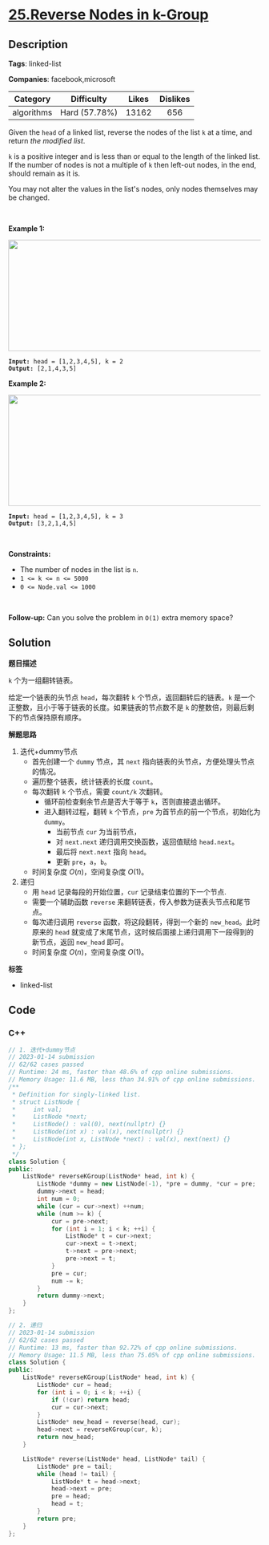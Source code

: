 # [25.Reverse Nodes in k-Group](https://leetcode.com/problems/reverse-nodes-in-k-group/description/)

## Description

**Tags**: linked-list

**Companies**: facebook,microsoft

|  Category  |  Difficulty   | Likes | Dislikes |
| :--------: | :-----------: | :---: | :------: |
| algorithms | Hard (57.78%) | 13162 |   656    |

<p>Given the <code>head</code> of a linked list, reverse the nodes of the list <code>k</code> at a time, and return <em>the modified list</em>.</p>
<p><code>k</code> is a positive integer and is less than or equal to the length of the linked list. If the number of nodes is not a multiple of <code>k</code> then left-out nodes, in the end, should remain as it is.</p>
<p>You may not alter the values in the list&#39;s nodes, only nodes themselves may be changed.</p>
<p>&nbsp;</p>
<p><strong class="example">Example 1:</strong></p>
<img alt="" src="https://assets.leetcode.com/uploads/2020/10/03/reverse_ex1.jpg" style="width: 542px; height: 222px;" />
<pre><code><strong>Input:</strong> head = [1,2,3,4,5], k = 2
<strong>Output:</strong> [2,1,4,3,5]</code></pre>
<p><strong class="example">Example 2:</strong></p>
<img alt="" src="https://assets.leetcode.com/uploads/2020/10/03/reverse_ex2.jpg" style="width: 542px; height: 222px;" />
<pre><code><strong>Input:</strong> head = [1,2,3,4,5], k = 3
<strong>Output:</strong> [3,2,1,4,5]</code></pre>
<p>&nbsp;</p>
<p><strong>Constraints:</strong></p>
<ul>
  <li>The number of nodes in the list is <code>n</code>.</li>
  <li><code>1 &lt;= k &lt;= n &lt;= 5000</code></li>
  <li><code>0 &lt;= Node.val &lt;= 1000</code></li>
</ul>
<p>&nbsp;</p>
<p><strong>Follow-up:</strong> Can you solve the problem in <code>O(1)</code> extra memory space?</p>

## Solution

**题目描述**

`k` 个为一组翻转链表。

给定一个链表的头节点 `head`，每次翻转 `k` 个节点，返回翻转后的链表。`k` 是一个正整数，且小于等于链表的长度。如果链表的节点数不是 `k` 的整数倍，则最后剩下的节点保持原有顺序。

**解题思路**

1. 迭代+dummy节点
   - 首先创建一个 `dummy` 节点，其 `next` 指向链表的头节点，方便处理头节点的情况。
   - 遍历整个链表，统计链表的长度 `count`。
   - 每次翻转 `k` 个节点，需要 `count/k` 次翻转。
     - 循环前检查剩余节点是否大于等于 `k`，否则直接退出循环。
     - 进入翻转过程，翻转 `k` 个节点，`pre` 为首节点的前一个节点，初始化为 `dummy`。
       - 当前节点 `cur` 为当前节点，
       - 对 `next.next` 递归调用交换函数，返回值赋给 `head.next`。
       - 最后将 `next.next` 指向 `head`。
       - 更新 `pre`，`a`，`b`。
   - 时间复杂度 $O(n)$，空间复杂度 $O(1)$。
2. 递归
   - 用 `head` 记录每段的开始位置，`cur` 记录结束位置的下一个节点.
   - 需要一个辅助函数 `reverse` 来翻转链表，传入参数为链表头节点和尾节点。
   - 每次递归调用 `reverse` 函数，将这段翻转，得到一个新的 `new_head`。此时原来的 `head` 就变成了末尾节点，这时候后面接上递归调用下一段得到的新节点，返回 `new_head` 即可。
   - 时间复杂度 $O(n)$，空间复杂度 $O(1)$。

**标签**

- linked-list

<!-- code start -->
## Code

### C++

```cpp
// 1. 迭代+dummy节点
// 2023-01-14 submission
// 62/62 cases passed
// Runtime: 24 ms, faster than 48.6% of cpp online submissions.
// Memory Usage: 11.6 MB, less than 34.91% of cpp online submissions.
/**
 * Definition for singly-linked list.
 * struct ListNode {
 *     int val;
 *     ListNode *next;
 *     ListNode() : val(0), next(nullptr) {}
 *     ListNode(int x) : val(x), next(nullptr) {}
 *     ListNode(int x, ListNode *next) : val(x), next(next) {}
 * };
 */
class Solution {
public:
    ListNode* reverseKGroup(ListNode* head, int k) {
        ListNode *dummy = new ListNode(-1), *pre = dummy, *cur = pre;
        dummy->next = head;
        int num = 0;
        while (cur = cur->next) ++num;
        while (num >= k) {
            cur = pre->next;
            for (int i = 1; i < k; ++i) {
                ListNode* t = cur->next;
                cur->next = t->next;
                t->next = pre->next;
                pre->next = t;
            }
            pre = cur;
            num -= k;
        }
        return dummy->next;
    }
};
```

```cpp
// 2. 递归
// 2023-01-14 submission
// 62/62 cases passed
// Runtime: 13 ms, faster than 92.72% of cpp online submissions.
// Memory Usage: 11.5 MB, less than 75.05% of cpp online submissions.
class Solution {
public:
    ListNode* reverseKGroup(ListNode* head, int k) {
        ListNode* cur = head;
        for (int i = 0; i < k; ++i) {
            if (!cur) return head;
            cur = cur->next;
        }
        ListNode* new_head = reverse(head, cur);
        head->next = reverseKGroup(cur, k);
        return new_head;
    }

    ListNode* reverse(ListNode* head, ListNode* tail) {
        ListNode* pre = tail;
        while (head != tail) {
            ListNode* t = head->next;
            head->next = pre;
            pre = head;
            head = t;
        }
        return pre;
    }
};
```

<!-- code end -->
